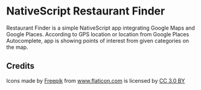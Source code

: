 # NativeScript Restaurant Finder
Restaurant Finder is a simple NativeScript app integrating Google Maps and Google Places. According to GPS location or location from Google Places Autocomplete, app is showing points of interest from given categories on the map.
   
## Credits
Icons made by <a href="http://www.freepik.com" title="Freepik">Freepik</a> from <a href="https://www.flaticon.com/" title="Flaticon">www.flaticon.com</a> is licensed by <a href="http://creativecommons.org/licenses/by/3.0/" title="Creative Commons BY 3.0" target="_blank">CC 3.0 BY</a>
